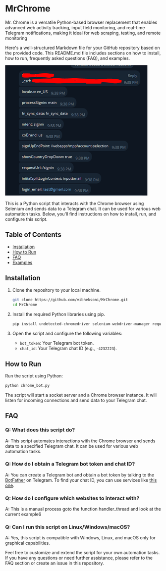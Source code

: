 # MrChrome
Mr. Chrome is a versatile Python-based browser replacement that enables advanced web activity tracking, input field monitoring, and real-time Telegram notifications, making it ideal for web scraping, testing, and remote monitoring

Here's a well-structured Markdown file for your GitHub repository based on the provided code. This README.md file includes sections on how to install, how to run, frequently asked questions (FAQ), and examples.

![Chrome Bot in Action](Capture.PNG)

This is a Python script that interacts with the Chrome browser using Selenium and sends data to a Telegram chat. It can be used for various web automation tasks. Below, you'll find instructions on how to install, run, and configure this script.

## Table of Contents

- [Installation](#installation)
- [How to Run](#how-to-run)
- [FAQ](#faq)
- [Examples](#examples)

## Installation

1. Clone the repository to your local machine.

   ```bash
   git clone https://github.com/vibheksoni/MrChrome.git
   cd MrChrome
   ```

2. Install the required Python libraries using pip.

   ```bash
   pip install undetected-chromedriver selenium webdriver-manager requests
   ```

3. Open the script and configure the following variables:

   - `bot_token`: Your Telegram bot token.
   - `chat_id`: Your Telegram chat ID (e.g., `-4232223`).

## How to Run

Run the script using Python:

```bash
python chrome_bot.py
```

The script will start a socket server and a Chrome browser instance. It will listen for incoming connections and send data to your Telegram chat.

## FAQ

### Q: What does this script do?

A: This script automates interactions with the Chrome browser and sends data to a specified Telegram chat. It can be used for various web automation tasks.

### Q: How do I obtain a Telegram bot token and chat ID?

A: You can create a Telegram bot and obtain a bot token by talking to the [BotFather](https://core.telegram.org/bots#botfather) on Telegram. To find your chat ID, you can use services like [this one](https://telegram.me/getidsbot).

### Q: How do I configure which websites to interact with?

A: This is a manual process goto the function handler_thread and look at the current example6

### Q: Can I run this script on Linux/Windows/macOS?

A: Yes, this script is compatible with Windows, Linux, and macOS only for graphical capabilities.

Feel free to customize and extend the script for your own automation tasks. If you have any questions or need further assistance, please refer to the FAQ section or create an issue in this repository.
